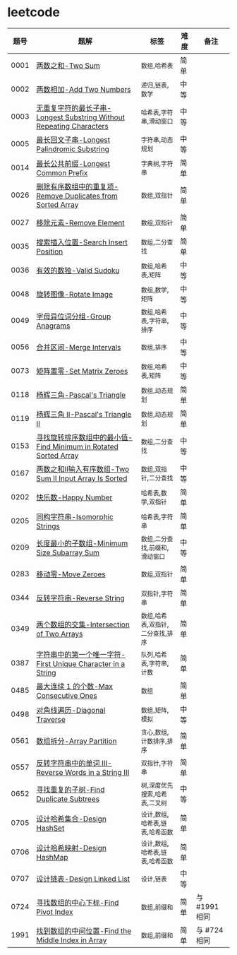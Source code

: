# leetcode



| 题号    | 题解                                                                                                                                                     | 标签         | 难度 | 备注        |
|-------|--------------------------------------------------------------------------------------------------------------------------------------------------------|------------|----|-----------|
| 0001  | [两数之和-Two Sum](/solution/0001-0100/0001.Two%20Sum/README.md)                                                                                           |  `数组`,`哈希表`  |  简单  |    |
| 0002  | [两数相加-Add Two Numbers](/solution/0001-0100/0002.Add%20Two%20Numbers/README.md)                                                                         |  `递归`,`链表`,`数学`  |  中等  |    |
| 0003  | [无重复字符的最长子串-Longest Substring Without Repeating Characters](/solution/0001-0100/0003.Longest%20Substring%20Without%20Repeating%20Characters/README.md) |  `哈希表`,`字符串`,`滑动窗口`  |  中等  |    |
| 0005  | [最长回文子串-Longest Palindromic Substring](/solution/0001-0100/0005.Longest%20Palindromic%20Substring/README.md)                                           |  `字符串`,`动态规划`  |  中等  |    |
| 0014  | [最长公共前缀-Longest Common Prefix](/solution/0001-0100/0014.Longest%20Common%20Prefix/README.md)                                                           |  `字典树`,`字符串`  |  简单  |    |
| 0026  | [删除有序数组中的重复项-Remove Duplicates from Sorted Array](/solution/0001-0100/0026.Remove%20Duplicates%20from%20Sorted%20Array/README.md)                      |  `数组`,`双指针`  |  简单  |    |
| 0027  | [移除元素-Remove Element](/solution/0001-0100/0027.Remove%20Element/README.md)                                                                             |  `数组`,`双指针`  |  简单  |    |
| 0035  | [搜索插入位置-Search Insert Position](/solution/0001-0100/0035.Search%20Insert%20Position/README.md)                                                         | `数组`,`二分查找` | 简单 |  |
| 0036  | [有效的数独-Valid Sudoku](/solution/0001-0100/0036.Valid%20Sudoku/README.md)                                                                                |  `数组`,`哈希表`,`矩阵`  |  中等  |    |
| 0048  | [旋转图像-Rotate Image](/solution/0001-0100/0048.Rotate%20Image/README.md)                                                                                 | `数组`,`数学`,`矩阵` | 中等 |  |
| 0049  | [字母异位词分组-Group Anagrams](/solution/0001-0100/0049.Group%20Anagrams/README.md)                                                                          |  `数组`,`哈希表`,`字符串`,`排序`  |  中等  |    |
| 0056  | [合并区间-Merge Intervals](/solution/0001-0100/0056.Merge%20Intervals/README.md)                                                                           | `数组`,`排序` | 中等 |  |
| 0073  | [矩阵置零-Set Matrix Zeroes](/solution/0000-0100/0073.Set%20Matrix%20Zeroes/README.md)                                                                     |  `数组`,`哈希表`,`矩阵`  |  中等  |    |
| 0118  | [杨辉三角-Pascal's Triangle](/solution/0101-0200/0118.Pascal%27s%20Triangle/README.md)                                                                     |  `数组`,`动态规划`  |  简单  |    |
| 0119  | [杨辉三角 II-Pascal's Triangle II](/solution/0101-0200/0119.Pascal%27s%20Triangle%20II/README.md)                                                          |  `数组`,`动态规划`  |  简单  |    |
| 0153  | [寻找旋转排序数组中的最小值-Find Minimum in Rotated Sorted Array](/solution/0101-0200/0153.Find%20Minimum%20in%20Rotated%20Sorted%20Array/README.md)                |  `数组`,`二分查找`  |  中等  |    |
| 0167  | [两数之和II输入有序数组-Two Sum II Input Array Is Sorted](/solution/0101-0200/0167.Two%20Sum%20II%20-%20Input%20Array%20Is%20Sorted/README.md)                   |  `数组`,`双指针`,`二分查找`  |  中等  |
| 0202  | [快乐数-Happy Number](/solution/0201-0300/0202.Happy%20Number/README.md)                                                                                  |  `哈希表`,`数学`,`双指针`  |  简单  |    |
| 0205  | [同构字符串-Isomorphic Strings](/solution/0201-0300/0205.Isomorphic%20Strings/README.md)                                                                    |  `哈希表`,`字符串`  |  简单  |    |
| 0209  | [长度最小的子数组-Minimum Size Subarray Sum](/solution/0201-0300/0209.Minimum%20Size%20Subarray%20Sum/README.md)                                               |  `数组`,`二分查找`,`前缀和`,`滑动窗口`  |  中等  |    |
| 0283  | [移动零-Move Zeroes](/solution/0201-0300/0283.Move%20Zeroes/README.md)                                                                                    |  `数组`,`双指针`  |  简单  |    |
| 0344  | [反转字符串-Reverse String](/solution/0301-0400/0344.Reverse%20String/README.md)                                                                            |  `双指针`,`字符串`  |  简单  |    |
| 0349  | [两个数组的交集-Intersection of Two Arrays](/solution/0301-0400/0349.Intersection%20of%20Two%20Arrays/README.md)                                              |  `数组`,`哈希表`,`双指针`,`二分查找`,`排序`  |  简单  |    |
| 0387  | [字符串中的第一个唯一字符-First Unique Character in a String](/solution/0301-0400/0387.First%20Unique%20Character%20in%20a%20String/README.md)                     |  `队列`,`哈希表`,`字符串`,`计数`  |  简单  |    |
| 0485  | [最大连续 1 的个数-Max Consecutive Ones](/solution/0401-0500/0485.Max%20Consecutive%20Ones/README.md)                                                         |  `数组`  |  简单  |    |
| 0498  | [对角线遍历-Diagonal Traverse](/solution/0401-0500/0498.Diagonal%20Traverse/README.md)                                                                      |  `数组`,`矩阵`,`模拟`  |  中等  |    |
| 0561  | [数组拆分-Array Partition](/solution/0501-0600/0561.Array%20Partition/README.md)                                                                           |  `贪心`,`数组`,`计数排序`,`排序`  |  简单  |    |
| 0557  | [反转字符串中的单词 III-Reverse Words in a String III](/solution/0501-0600/0557.Reverse%20Words%20in%20a%20String%20III/README.md)                              |  `双指针`,`字符串`  |  简单  |    |
| 0652  | [寻找重复的子树-Find Duplicate Subtrees](/solution/0601-0700/0652.Find%20Duplicate%20Subtrees/README.md)                                                      |  `树`,`深度优先搜索`,`哈希表`,`二叉树`  |  中等  |    |
| 0705  | [设计哈希集合-Design HashSet](/solution/0701-0800/0705.Design%20HashSet/README.md)                                                                           |  `设计`,`数组`,`哈希表`,`链表`,`哈希函数`  |  简单  |    |
| 0706  | [设计哈希映射-Design HashMap](/solution/0701-0800/0706.Design%20HashMap/README.md)                                                                           |  `设计`,`数组`,`哈希表`,`链表`,`哈希函数`  |  简单  |    |
| 0707  | [设计链表-Design Linked List](/solution/0701-0800/0707.Design%20Linked%20List/README.md)                                                                   |  `设计`,`链表`  |  中等  |    |
| 0724  | [寻找数组的中心下标-Find Pivot Index](/solution/0701-0800/0724.Find%20Pivot%20Index/README.md)                                                                  | `数组`,`前缀和` | 简单 | 与 #1991 相同 |
| 1991  | [找到数组的中间位置-Find the Middle Index in Array](/solution/1901-2000/1991.Find%20the%20Middle%20Index%20in%20Array/README.md)                                | `数组`,`前缀和` | 简单 | 与 #724 相同 |


